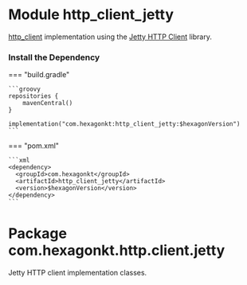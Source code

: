 
# Module http_client_jetty
[http_client] implementation using the [Jetty HTTP Client] library.

[http_client]: http_client
[Jetty HTTP Client]: https://jetty.org/docs/jetty/12/programming-guide

### Install the Dependency

=== "build.gradle"

    ```groovy
    repositories {
        mavenCentral()
    }

    implementation("com.hexagonkt:http_client_jetty:$hexagonVersion")
    ```

=== "pom.xml"

    ```xml
    <dependency>
      <groupId>com.hexagonkt</groupId>
      <artifactId>http_client_jetty</artifactId>
      <version>$hexagonVersion</version>
    </dependency>
    ```

# Package com.hexagonkt.http.client.jetty
Jetty HTTP client implementation classes.
